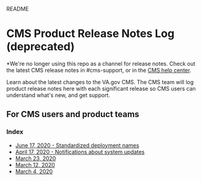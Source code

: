 README
# CMS Product Release Notes Log (deprecated)
*We're no longer using this repo as a channel for release notes. Check out the latest CMS release notes in #cms-support, or in the [CMS help center](https://prod.cms.va.gov/help/support/release-notes). 

Learn about the latest changes to the VA.gov CMS. The CMS team will log product release notes here with each significant release so CMS users can understand what's new, and get support.

## For CMS users and product teams
### Index

- [June 17, 2020 - Standardized deployment names](https://github.com/department-of-veterans-affairs/va.gov-cms/blob/master/product-release-notes/2020-06-17_deployment-names.md)
- [April 17, 2020 - Notifications about system updates](https://github.com/department-of-veterans-affairs/va.gov-cms/blob/master/product-release-notes/2020_04_17_Product-release-note-4.md)
- [March 23, 2020](https://github.com/department-of-veterans-affairs/va.gov-cms/blob/master/product-release-notes/2020_03_23_release-notes-3.md)
- [March 12, 2020](https://github.com/department-of-veterans-affairs/va.gov-cms/edit/master/product-release-notes/README.md)
- [March 4, 2020](https://github.com/department-of-veterans-affairs/va.gov-cms/blob/master/product-release-notes/2020-03-04_Product-release-notes-1.md)


